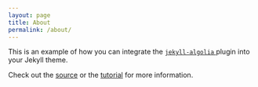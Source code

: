 ```yaml
---
layout: page
title: About
permalink: /about/
---
```


<p>
  This is an example of how you can integrate the 
  <a href="https://community.algolia.com/jekyll-algolia/">
    <code>jekyll-algolia</code>
  </a> plugin into your Jekyll theme.
</p>

<p>
  Check out the 
  <a href="https://github.com/algolia/jekyll-algolia-example">source</a>
  or 
  the <a href="https://community.algolia.com/jekyll-algolia/blog.html">tutorial</a> 
  for more information.
</p>
